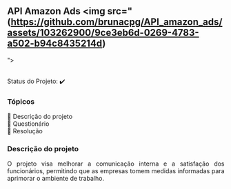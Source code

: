 ## API Amazon Ads <img src="(https://github.com/brunacpg/API_amazon_ads/assets/103262900/9ce3eb6d-0269-4783-a502-b94c8435214d)
">

<br> Status do Projeto: :heavy_check_mark: 

### Tópicos 

:small_blue_diamond: Descrição do projeto
<br>:small_blue_diamond: Questionário
<br>:small_blue_diamond: Resolução

### Descrição do projeto 

<p align="justify">
O projeto visa melhorar a comunicação interna e a satisfação dos funcionários, permitindo que as empresas tomem medidas informadas para aprimorar o ambiente de trabalho.

 
